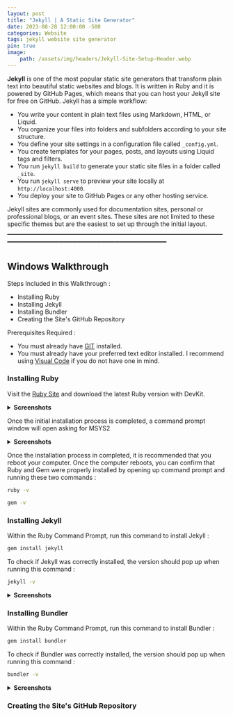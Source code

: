 ```yaml
---
layout: post
title: "Jekyll | A Static Site Generator"
date: 2023-08-28 12:00:00 -500
categories: Website
tags: jekyll website site generator
pin: true
image:
    path: /assets/img/headers/Jekyll-Site-Setup-Header.webp
---
```


**Jekyll** is one of the most popular static site generators that transform plain text into beautiful static websites and blogs. It is written in Ruby and it is powered by GitHub Pages, which means that you can host your Jekyll site for free on GitHub. Jekyll has a simple workflow:

- You write your content in plain text files using Markdown, HTML, or Liquid.
- You organize your files into folders and subfolders according to your site structure.
- You define your site settings in a configuration file called `_config.yml`.
- You create templates for your pages, posts, and layouts using Liquid tags and filters.
- You run `jekyll build` to generate your static site files in a folder called `_site`.
- You run `jekyll serve` to preview your site locally at `http://localhost:4000`.
- You deploy your site to GitHub Pages or any other hosting service.

Jekyll sites are commonly used for documentation sites, personal or professional blogs, or an event sites. These sites are not limited to these specific themes but are the easiest to set up through the initial layout.

▔▔▔▔▔▔▔▔▔▔▔▔▔▔▔▔▔▔▔▔▔▔▔▔▔▔▔▔▔▔▔▔▔▔▔▔▔▔▔▔▔▔▔▔▔▔▔▔▔▔▔▔▔▔▔▔▔▔▔▔▔▔▔▔▔▔▔▔▔▔▔▔▔▔▔▔▔▔▔▔
## Windows Walkthrough

Steps Included in this Walkthrough :

-   Installing Ruby
-   Installing Jekyll
-   Installing Bundler
-   Creating the Site's GitHub Repository

Prerequisites Required :

-   You must already have [GIT](https://gitforwindows.org/) installed.
-   You must already have your preferred text editor installed. I recommend using [Visual Code](https://code.visualstudio.com/) if you do not have one in mind.

### Installing Ruby

Visit the [Ruby Site](https://rubyinstaller.org/) and download the latest Ruby version with DevKit.

<details>
<summary><strong>Screenshots</strong></summary>

<img src="/assets/img/screenshots/jekyll-site-setup/">

</details>

Once the initial installation process is completed, a command prompt window will open asking for MSYS2 

<details>
<summary><strong>Screenshots</strong></summary>

<img src="/assets/img/screenshots/jekyll-site-setup/">

</details>

Once the installation process in completed, it is recommended that you reboot your computer. Once the computer reboots, you can confirm that Ruby and Gem were properly installed by opening up command prompt and running these two commands :

```bat
ruby -v
```

```bat
gem -v
```

### Installing Jekyll

Within the Ruby Command Prompt, run this command to install Jekyll :

```bat
gem install jekyll
```

To check if Jekyll was correctly installed, the version should pop up when running this command :

```bat
jekyll -v
```

<details>
<summary><strong>Screenshots</strong></summary>

<img src="/assets/img/screenshots/jekyll-site-setup/">

</details> 

### Installing Bundler

Within the Ruby Command Prompt, run this command to install Bundler :

```bat
gem install bundler
```

To check if Bundler was correctly installed, the version should pop up when running this command :

```bat
bundler -v
```

<details>
<summary><strong>Screenshots</strong></summary>

<img src="/assets/img/screenshots/jekyll-site-setup/">

</details> 

### Creating the Site's GitHub Repository



